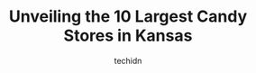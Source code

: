 ---
layout: ampstory
image: https://i0.wp.com/paketmu.com/wp-content/uploads/2023/06/cocoa-dolce-0-in-kansas-1686370627.jpeg?resize=640,853
author: techidn
featured: false
description: Explore the diverse Candy Store scene in Kansas, home to an incredible selection of 10 establishments catering to every taste. Whether youre in search of iconic favorites or undiscovered tr
title: Unveiling the 10 Largest Candy Stores in Kansas
cover:
   title: Unveiling the 10 Largest Candy Stores in Kansas
   subtitle: RICKPATE
   background: https://paketmu.com/wp-content/uploads/2023/06/cocoa-dolce-0-in-kansas-1686370627.jpeg

pages: 
 - layout: thirds
   top: <h1>#1 Cocoa Dolce</h1>
   bottom: "<p>Got these chocolates as an anniversary gift (through the mail) and they were divine!! Got a chance to actually go to the store in Wichita and they tasted just as deliciou</p>"
   background: https://paketmu.com/wp-content/uploads/2023/06/cocoa-dolce-1-in-kansas-1686370628.jpeg
   backgroundblur: true
 - layout: thirds
   top: <h1>#2 Henrys Candy Co</h1>
   bottom: "<p>Ive passed by this place multiple times and have wanted to stop and finally did.  I was impressed by the size of the facility and the working space for candy making.  Un</p>"
   background: https://paketmu.com/wp-content/uploads/2023/06/cocoa-dolce-2-in-kansas-1686370629.jpeg
   cta:
      link: https://paketmu.com/unveiling-the-10-largest-candy-stores-in-kansas/
      text: Unveiling the 10 Largest Candy Stores in Kansas
 - layout: thirds
   top: <h1>#3 Lolli & Pops</h1>
   bottom: "<p>I dont live locally near this store so Ive never seen it before. Its every five year olds dream. I got so many different gummy items such as bears and sharks, and this</p>"
   background: https://paketmu.com/wp-content/uploads/2023/06/cocoa-dolce-3-in-kansas-1686370632.jpeg
   cta:
      link: https://paketmu.com/unveiling-the-10-largest-candy-stores-in-kansas/
      text: Unveiling the 10 Largest Candy Stores in Kansas
 - layout: thirds
   top: <h1>#4 Cocoa Dolce Chocolates</h1>
   bottom: "<p>235 N St Francis Ave, Wichita, KS 67202, United States</p>"
   background: https://images.unsplash.com/photo-1524169358666-79f22534bc6e?ixlib=rb-4.0.3&ixid=MnwxMjA3fDB8MHxwaG90by1wYWdlfHx8fGVufDB8fHx8&auto=format&fit=crop&w=640&h=853&q=80
   cta:
      link: https://paketmu.com/unveiling-the-10-largest-candy-stores-in-kansas/
      text: Unveiling the 10 Largest Candy Stores in Kansas
 - layout: thirds
   top: <h1>#5 Hazel Hill Chocolate</h1>
   bottom: "<p>724 S Kansas Ave, Topeka, KS 66603, United States</p>"
   background: https://images.unsplash.com/photo-1484589065579-248aad0d8b13?ixlib=rb-4.0.3&ixid=MnwxMjA3fDB8MHxwaG90by1wYWdlfHx8fGVufDB8fHx8&auto=format&fit=crop&w=640&h=853&q=80
   cta:
      link: https://paketmu.com/unveiling-the-10-largest-candy-stores-in-kansas/
      text: Unveiling the 10 Largest Candy Stores in Kansas
 - layout: thirds
   top: <h1>#6 Sweet n Saucy</h1>
   bottom: "<p>535 W Douglas Ave Suite 110, Wichita, KS 67213, United States</p>"
   background: https://images.unsplash.com/photo-1509114397022-ed747cca3f65?ixlib=rb-4.0.3&ixid=MnwxMjA3fDB8MHxwaG90by1wYWdlfHx8fGVufDB8fHx8&auto=format&fit=crop&w=640&h=853&q=80
   cta:
      link: https://paketmu.com/unveiling-the-10-largest-candy-stores-in-kansas/
      text: Unveiling the 10 Largest Candy Stores in Kansas
 - layout: thirds
   top: <h1>#7 Laura Littles Candy Kitchen</h1>
   bottom: "<p>2100 W 75th St, Prairie Village, KS 66208, United States</p>"
   background: https://images.unsplash.com/photo-1608411404720-c8f0417bcdba?ixlib=rb-4.0.3&ixid=MnwxMjA3fDB8MHxwaG90by1wYWdlfHx8fGVufDB8fHx8&auto=format&fit=crop&w=640&h=853&q=80
   cta:
      link: https://paketmu.com/unveiling-the-10-largest-candy-stores-in-kansas/
      text: Unveiling the 10 Largest Candy Stores in Kansas
 - layout: thirds
   middle: Continue reading...
   background: https://images.unsplash.com/photo-1613843873231-1447db182f97?ixlib=rb-4.0.3&ixid=MnwxMjA3fDB8MHxwaG90by1wYWdlfHx8fGVufDB8fHx8&auto=format&fit=crop&w=640&h=853&q=80
   cta:
      link: https://paketmu.com/unveiling-the-10-largest-candy-stores-in-kansas/
      text: Unveiling the 10 Largest Candy Stores in Kansas
      
---